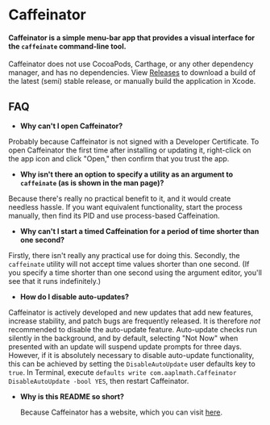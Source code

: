 # Caffeinator

#### Caffeinator is a simple menu-bar app that provides a visual interface for the `caffeinate` command-line tool.

Caffeinator does not use CocoaPods, Carthage, or any other dependency manager, and has no dependencies. View [Releases](https://www.github.com/aaplmath/Caffeinator/releases) to download a build of the latest (semi) stable release, or manually build the application in Xcode.

## FAQ

* **Why can't I open Caffeinator?**

Probably because Caffeinator is not signed with a Developer Certificate. To open Caffeinator the first time after installing or updating it, right-click on the app icon and click "Open," then confirm that you trust the app.

* **Why isn't there an option to specify a utility as an argument to `caffeinate` (as is shown in the man page)?**

Because there's really no practical benefit to it, and it would create needless hassle. If you want equivalent functionality, start the process manually, then find its PID and use process-based Caffeination.

* **Why can't I start a timed Caffeination for a period of time shorter than one second?**

Firstly, there isn't really any practical use for doing this. Secondly, the `caffeinate` utility will not accept time values shorter than one second. (If you specify a time shorter than one second using the argument editor, you'll see that it runs indefinitely.)

* **How do I disable auto-updates?**

Caffeinator is actively developed and new updates that add new features, increase stability, and patch bugs are frequently released. It is therefore *not* recommended to disable the auto-update feature. Auto-update checks run silently in the background, and by default, selecting "Not Now" when presented with an update will suspend update prompts for three days. However, if it is absolutely necessary to disable auto-update functionality, this can be achieved by setting the `DisableAutoUpdate` user defaults key to `true`. In Terminal, execute `defaults write com.aaplmath.Caffeinator DisableAutoUpdate -bool YES`, then restart Caffeinator.

* **Why is this README so short?**

  Because Caffeinator has a website, which you can visit [here](https://aaplmath.github.io/Caffeinator).
